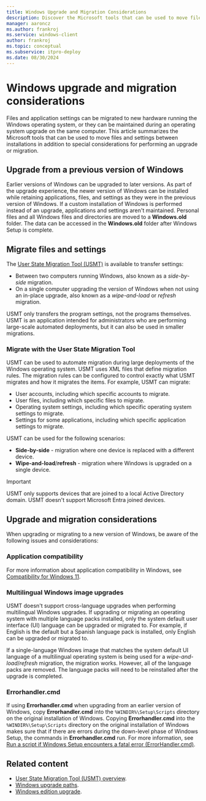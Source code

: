 ```yaml
---
title: Windows Upgrade and Migration Considerations
description: Discover the Microsoft tools that can be used to move files and settings between installations including special considerations for performing an upgrade or migration.
manager: aaroncz
ms.author: frankroj
ms.service: windows-client
author: frankroj
ms.topic: conceptual
ms.subservice: itpro-deploy
ms.date: 08/30/2024
---
```


# Windows upgrade and migration considerations

Files and application settings can be migrated to new hardware running the Windows operating system, or they can be maintained during an operating system upgrade on the same computer. This article summarizes the Microsoft tools that can be used to move files and settings between installations in addition to special considerations for performing an upgrade or migration.

## Upgrade from a previous version of Windows

Earlier versions of Windows can be upgraded to later versions. As part of the upgrade experience, the newer version of Windows can be installed while retaining applications, files, and settings as they were in the previous version of Windows. If a custom installation of Windows is performed instead of an upgrade, applications and settings aren't maintained. Personal files and all Windows files and directories are moved to a **Windows.old** folder. The data can be accessed in the **Windows.old** folder after Windows Setup is complete.

## Migrate files and settings

The [User State Migration Tool (USMT)](../usmt/usmt-overview.md) is available to transfer settings:

- Between two computers running Windows, also known as a *side-by-side* migration.
- On a single computer upgrading the version of Windows when not using an in-place upgrade, also known as a *wipe-and-load* or *refresh* migration.

USMT only transfers the program settings, not the programs themselves. USMT is an application intended for administrators who are performing large-scale automated deployments, but it can also be used in smaller migrations.

### Migrate with the User State Migration Tool

USMT can be used to automate migration during large deployments of the Windows operating system. USMT uses XML files that define migration rules. The migration rules can be configured to control exactly what USMT migrates and how it migrates the items. For example, USMT can migrate:

- User accounts, including which specific accounts to migrate.
- User files, including which specific files to migrate.
- Operating system settings, including which specific operating system settings to migrate.
- Settings for some applications, including which specific application settings to migrate.

USMT can be used for the following scenarios:

- **Side-by-side** - migration where one device is replaced with a different device.
- **Wipe-and-load**/**refresh** - migration where Windows is upgraded on a single device.

> [!IMPORTANT]
>
> USMT only supports devices that are joined to a local Active Directory domain. USMT doesn't support Microsoft Entra joined devices.

## Upgrade and migration considerations

When upgrading or migrating to a new version of Windows, be aware of the following issues and considerations:

### Application compatibility

For more information about application compatibility in Windows, see [Compatibility for Windows 11](/windows/compatibility/windows-11/).

### Multilingual Windows image upgrades

USMT doesn't support cross-language upgrades when performing multilingual Windows upgrades. If upgrading or migrating an operating system with multiple language packs installed, only the system default user interface (UI) language can be upgraded or migrated to. For example, if English is the default but a Spanish language pack is installed, only English can be upgraded or migrated to.

If a single-language Windows image that matches the system default UI language of a multilingual operating system is being used for a *wipe-and-load*/*refresh* migration, the migration works. However, all of the language packs are removed. The language packs will need to be reinstalled after the upgrade is completed.

### Errorhandler.cmd

If using **Errorhandler.cmd** when upgrading from an earlier version of Windows, copy **Errorhandler.cmd** into the `%WINDIR%\Setup\Scripts` directory on the original installation of Windows. Copying **Errorhandler.cmd** into the `%WINDIR%\Setup\Scripts` directory on the original installation of Windows makes sure that if there are errors during the down-level phase of Windows Setup, the commands in **Errorhandler.cmd** run. For more information, see [Run a script if Windows Setup encounters a fatal error (ErrorHandler.cmd)](/windows-hardware/manufacture/desktop/add-a-custom-script-to-windows-setup#run-a-script-if-windowssetup-encounters-a-fatal-error-errorhandlercmd).

## Related content

- [User State Migration Tool (USMT) overview](../usmt/usmt-overview.md).
- [Windows upgrade paths](windows-upgrade-paths.md).
- [Windows edition upgrade](windows-edition-upgrades.md).
